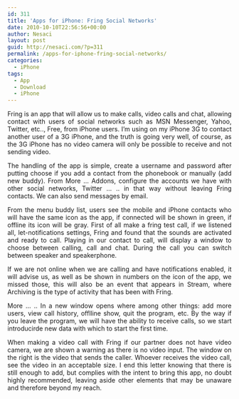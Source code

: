 ```yaml
---
id: 311
title: 'Apps for iPhone: Fring Social Networks'
date: 2010-10-10T22:56:56+00:00
author: Nesaci
layout: post
guid: http://nesaci.com/?p=311
permalink: /apps-for-iphone-fring-social-networks/
categories:
  - iPhone
tags:
  - App
  - Download
  - iPhone
---
```

<p style="text-align: justify;">
  Fring is an app that will allow us to make calls, video calls and chat, allowing contact with users of social networks such as MSN Messenger, Yahoo, Twitter, etc.., Free, from iPhone users. I&#8217;m using on my iPhone 3G to contact another user of a 3G iPhone, and the truth is going very well, of course, as the 3G iPhone has no video camera will only be possible to receive and not sending video.
</p>

<p style="text-align: justify;">
  The handling of the app is simple, create a username and password after putting choose if you add a contact from the phonebook or manually (add new buddy). From More &#8230; Addons, configure the accounts we have with other social networks, Twitter &#8230; .. in that way without leaving Fring contacts. We can also send messages by email.
</p>

<p style="text-align: justify;">
  From the menu buddy list, users see the mobile and iPhone contacts who will have the same icon as the app, if connected will be shown in green, if offline its icon will be gray. First of all make a fring test call, if we listened all, let-notifications settings, Fring and found that the sounds are activated and ready to call. Playing in our contact to call, will display a window to choose between calling, call and chat. During the call you can switch between speaker and speakerphone.
</p>

<p style="text-align: justify;">
  If we are not online when we are calling and have notifications enabled, it will advise us, as well as be shown in numbers on the icon of the app, we missed those, this will also be an event that appears in Stream, where Archiving is the type of activity that has been with Fring.
</p>

<p style="text-align: justify;">
  More &#8230; .. In a new window opens where among other things: add more users, view call history, offlline show, quit the program, etc. By the way if you leave the program, we will have the ability to receive calls, so we start introducirde new data with which to start the first time.
</p>

<p style="text-align: justify;">
  When making a video call with Fring if our partner does not have video camera, we are shown a warning as there is no video input. The window on the right is the video that sends the caller. Whoever receives the video call, see the video in an acceptable size. I end this letter knowing that there is still enough to add, but complies with the intent to bring this app, no doubt highly recommended, leaving aside other elements that may be unaware and therefore beyond my reach.
</p>